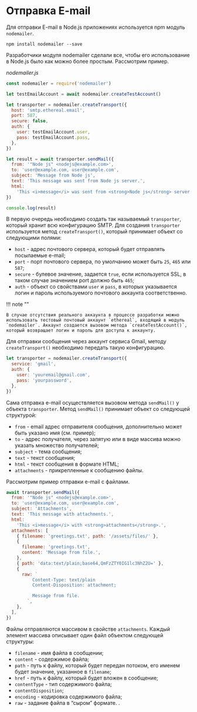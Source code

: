 # Отправка E-mail

Для отправки E-mail в Node.js приложениях используется npm модуль `nodemailer`.

```
npm install nodemailer --save
```

Разработчики модуля nodemailer сделали все, чтобы его использование в Node.js было как можно более простым. Рассмотрим пример.

_nodemailer.js_

```js
const nodemailer = require('nodemailer')

let testEmailAccount = await nodemailer.createTestAccount()

let transporter = nodemailer.createTransport({
  host: 'smtp.ethereal.email',
  port: 587,
  secure: false,
  auth: {
    user: testEmailAccount.user,
    pass: testEmailAccount.pass,
  },
})

let result = await transporter.sendMail({
  from: '"Node js" <nodejs@example.com>',
  to: 'user@example.com, user@example.com',
  subject: 'Message from Node js',
  text: 'This message was sent from Node js server.',
  html:
    'This <i>message</i> was sent from <strong>Node js</strong> server.',
})

console.log(result)
```

В первую очередь необходимо создать так называемый `transporter`, который хранит всю конфигурацию SMTP. Для создания `transporter` используется метод `createTransport()`, который принимает объект со следующими полями:

- `host` - адрес почтового сервера, который будет отправлять посылаемые e-mail;
- `port` - порт почтового сервера, по умолчанию может быть `25`, `465` или `587`;
- `secure` - булевое значение, задается `true`, если используется SSL, в таком случае значением port должно быть `465`;
- `auth` - объект со свойствами `user` и `pass`, в которых указывается логин и пароль используемого почтового аккаунта соответственно.

!!! note ""

    В случае отсутствия реального аккаунта в процессе разработки можно использовать тестовый почтовый аккаунт `ethereal`, входящий в модуль `nodemailer`. Аккаунт создается вызовом метода `createTestAccount()`, который возвращает логин и пароль для доступа к аккаунту.

Для отправки сообщения через аккаунт сервиса Gmail, методу `createTransport()` необходимо передать такую конфигурацию.

```js
let transporter = nodemailer.createTransport({
  service: 'gmail',
  auth: {
    user: 'youremail@gmail.com',
    pass: 'yourpassword',
  },
})
```

Сама отправка e-mail осуществляется вызовом метода `sendMail()` у объекта `transporter`. Метод `sendMail()` принимает объект со следующей структурой:

- `from` - email адрес отправителя сообщения, дополнительно может быть указано имя (см. пример);
- `to` - адрес получателя, через запятую или в виде массива можно указать множество получателей;
- `subject` - тема сообщения;
- `text` - текст сообщения;
- `html` - текст сообщения в формате HTML;
- `attachments` - прикрепленные к сообщению файлы.

Рассмотрим пример отправки e-mail с файлами.

```js
await transporter.sendMail({
  from: '"Node js" <nodejs@example.com>',
  to: 'user@example.com, user@example.com',
  subject: 'Attachments',
  text: 'This message with attachments.',
  html:
    'This <i>message</i> with <strong>attachments</strong>.',
  attachments: [
    { filename: 'greetings.txt', path: '/assets/files/' },
    {
      filename: 'greetings.txt',
      content: 'Message from file.',
    },
    { path: 'data:text/plain;base64,QmFzZTY0IG1lc3NhZ2U=' },
    {
      raw: `
          Content-Type: text/plain
          Content-Disposition: attachment;

          Message from file.
        `,
    },
  ],
})
```

Файлы отправляются массивом в свойстве `attachments`. Каждый элемент массива описывает один файл объектом следующей структуры:

- `filename` - имя файла в сообщении;
- `content` - содержимое файла;
- `path` - путь к файлу, который будет передан потоком, его именем будет значение, указанное в `filename`;
- `href` - путь к файлу, который будет вложен в сообщение;
- `contentType` - тип содержимого файла;
- `contentDisposition`;
- `encoding` - кодировка содержимого файла;
- `raw` - задание файла в “сыром” формате.
.
